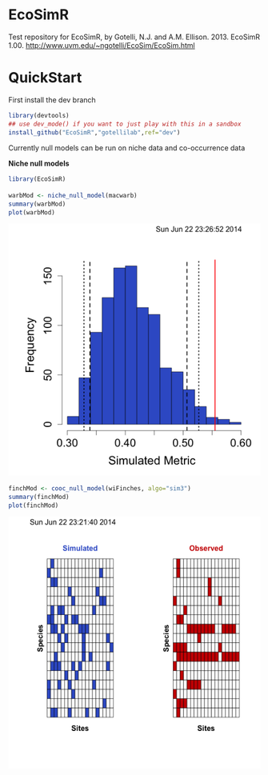 EcoSimR
=======

Test repository for EcoSimR, by Gotelli, N.J. and A.M. Ellison. 2013. EcoSimR 1.00.  http://www.uvm.edu/~ngotelli/EcoSim/EcoSim.html

QuickStart
=======

First install the dev branch
```r
library(devtools)
## use dev_mode() if you want to just play with this in a sandbox
install_github("EcoSimR","gotellilab",ref="dev")
```
Currently null models can be run on niche data and co-occurrence data
 
 
**Niche null models**
```r
library(EcoSimR)

warbMod <- niche_null_model(macwarb)
summary(warbMod)
plot(warbMod)
```

![Niche Null models](inst/niche.png)

```r
finchMod <- cooc_null_model(wiFinches, algo="sim3")
summary(finchMod)
plot(finchMod)
```

![Co-Occurrence null models](inst/cooc.png)
